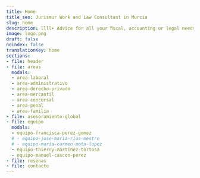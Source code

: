 ```yaml
---
title: Home
title_seo: Jurismur Work and Law Consultant in Murcia
slug: home
description: llll➤ Advice for all your ﬁscal, accounting or legal needs, ✅ both commercial and private.
image: logo.png
draft: false
noindex: false
translationKey: home
sections:
- file: header
- file: areas
  modals:
  - area-laboral
  - area-administrativo
  - area-derecho-privado
  - area-mercantil
  - area-concursal
  - area-penal
  - area-familia
- file: asesoramiento-global
- file: equipo
  modals:
  - equipo-francisca-perez-gomez
  # - equipo-jose-maria-rios-mestre
  # - equipo-maria-carmen-mota-lopez
  - equipo-thierry-martinez-tortosa
  - equipo-manuel-cascon-perez
- file: resenas
- file: contacto
---
```

